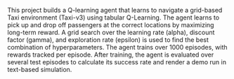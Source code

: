 This project builds a Q-learning agent that learns to navigate a grid-based Taxi environment (Taxi-v3) using tabular Q-Learning. The agent learns to pick up and drop off passengers at the correct locations by maximizing long-term reward.
A grid search over the learning rate (alpha), discount factor (gamma), and exploration rate (epsilon) is used to find the best combination of hyperparameters. The agent trains over 1000 episodes, with rewards tracked per episode. After training, the agent is evaluated over several test episodes to calculate its success rate and render a demo run in text-based simulation.

